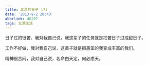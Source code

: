 ```yaml
---
title: 北漂的日子（八）
date: '2013-9-2 20:43'
abbrlink: 40297
tags: 北漂生活
---
```


日子过的很苦，我对我自己说，我这辈子的任务就是把苦日子过成甜日子。

工作不好做，我对我自己说，这辈子就是把愚笨的我变成丰富的我们。

精神很苦闷，我对自己说，名命由天定，何必虑天。